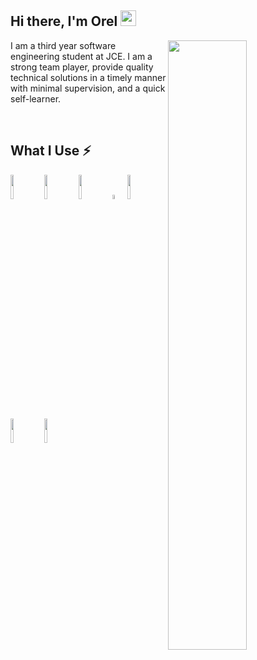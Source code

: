 ## Hi there, I'm Orel <img src="https://github.com/orellazri/orellazri/raw/main/etc/wave.gif" height="25px">

<img src="https://raw.githubusercontent.com/onimur/.github/master/.resources/git-header.svg" align="right" width="50%">

I am a third year software engineering student at JCE. I am a strong team player, provide quality technical solutions in a timely manner with minimal supervision, and a quick self-learner.

<br />

## What I Use ⚡

<code><img width="10%" src="https://www.vectorlogo.zone/logos/python/python-ar21.svg"></code>
<code><img width="10%" src="https://www.vectorlogo.zone/logos/nodejs/nodejs-ar21.svg"></code>
<code><img width="10%" src="https://www.vectorlogo.zone/logos/reactjs/reactjs-ar21.svg"></code>
<code><img width="4%" src="https://upload.wikimedia.org/wikipedia/commons/thumb/1/18/ISO_C%2B%2B_Logo.svg/1822px-ISO_C%2B%2B_Logo.svg.png"></code>
<code><img width="10%" src="https://www.vectorlogo.zone/logos/java/java-ar21.svg"></code>
<code><img width="10%" src="https://www.vectorlogo.zone/logos/postgresql/postgresql-ar21.svg"></code>
<code><img width="10%" src="https://www.vectorlogo.zone/logos/mongodb/mongodb-ar21.svg"></code>


<!--
<code>![Python](https://img.shields.io/badge/-Python-FFD753?style=flate&logo=Python)</code>
<code>![NodeJS](https://img.shields.io/badge/-NodeJS-305C2B?style=flate&logo=Node.js)</code>
<code>![React](https://img.shields.io/badge/-React/Native-1c406e?style=flate&logo=React)</code>
<code>![Vue](https://img.shields.io/badge/-Vue.js-339229?style=flate&logo=Vue.js)</code>
<code>![C++](https://img.shields.io/badge/-C%20&%20C++-3c484f?style=flate&logo=C)</code>
<code>![Go](https://img.shields.io/badge/-Go-c6f0f7?style=flate&logo=Go)</code>
<code>![Rust](https://img.shields.io/badge/-Rust-grey?style=flate&logo=Rust)</code>
<code>![Java](https://img.shields.io/badge/-Java-E34A86?style=flate&logo=java)</code>
<code>![PHP](https://img.shields.io/badge/-PHP-4F5B93?style=flate&logo=php)</code>
<code>![Firebase](https://img.shields.io/badge/-Firebase-C58E28?style=flate&logo=Firebase)</code>
<code>![SQL](https://img.shields.io/badge/-SQL-ebdf9d?style=flate&logo=postgresql)</code>
<code>![NoSQL](https://img.shields.io/badge/-NoSQL-c1ed76?style=flate&logo=mongodb)</code>
<code>![Docker](https://img.shields.io/badge/-Docker-0b679e?style=flate&logo=Docker)</code>
<code>![Chef](https://img.shields.io/badge/-Chef-faddad?style=flate&logo=Chef)</code>
<code>![Ansible](https://img.shields.io/badge/-Ansible-black?style=flate&logo=Ansible)</code>
<code>![Jenkins](https://img.shields.io/badge/-Jenkins-152630?style=flate&logo=Jenkins)</code>
<code>![Linux](https://img.shields.io/badge/-Linux-473c38?style=flate&logo=Linux)</code>
-->
